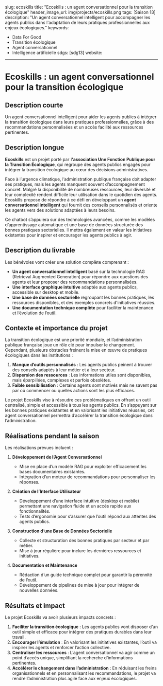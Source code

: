 slug: ecoskills
title: "Ecoskills : un agent conversationnel pour la transition écologique"
header_image_url: img/projects/ecoskills.png
tags: [Saison 13]
description: "Un agent conversationnel intelligent pour accompagner les agents publics dans l'adaptation de leurs pratiques professionnelles aux enjeux écologiques."
keywords:
  - Data For Good
  - Transition écologique
  - Agent conversationnel
  - Intelligence artificielle
sdgs: [sdg13]
website: 
---

# Ecoskills : un agent conversationnel pour la transition écologique

## Description courte
Un agent conversationnel intelligent pour aider les agents publics à intégrer la transition écologique dans leurs pratiques professionnelles, grâce à des recommandations personnalisées et un accès facilité aux ressources pertinentes.

## Description longue
**Ecoskills** est un projet porté par **l'association Une Fonction Publique pour la Transition Écologique**, qui regroupe des agents publics engagés pour intégrer la transition écologique au cœur des décisions administratives. 

Face à l’urgence climatique, l’administration publique française doit adapter ses pratiques, mais les agents manquent souvent d’accompagnement concret. Malgré la disponibilité de nombreuses ressources, leur diversité et leur complexité rendent difficile leur utilisation dans le quotidien des agents. Ecoskills propose de répondre à ce défi en développant un **agent conversationnel intelligent** qui fournit des conseils personnalisés et oriente les agents vers des solutions adaptées à leurs besoins.

Ce chatbot s’appuiera sur des technologies avancées, comme les modèles d’apprentissage automatique et une base de données structurée des bonnes pratiques sectorielles. Il mettra également en valeur les initiatives existantes pour inspirer et encourager les agents publics à agir.

## Description du livrable
Les bénévoles vont créer une solution complète comprenant :  
- **Un agent conversationnel intelligent** basé sur la technologie RAG (Retrieval Augmented Generation) pour répondre aux questions des agents et leur proposer des recommandations personnalisées.
- **Une interface graphique intuitive** adaptée aux agents publics, accessible sur desktop et mobile.
- **Une base de données sectorielle** regroupant les bonnes pratiques, les ressources disponibles, et des exemples concrets d'initiatives réussies.
- **Une documentation technique complète** pour faciliter la maintenance et l’évolution de l’outil.

## Contexte et importance du projet
La transition écologique est une priorité mondiale, et l’administration publique française joue un rôle clé pour impulser le changement. Cependant, plusieurs obstacles freinent la mise en œuvre de pratiques écologiques dans les institutions :
1. **Manque d’outils personnalisés** : Les agents publics peinent à trouver des conseils adaptés à leur métier et à leur secteur.
2. **Dispersion des ressources** : Les informations utiles sont disponibles, mais éparpillées, complexes et parfois obsolètes.
3. **Faible sensibilisation** : Certains agents sont motivés mais ne savent pas par où commencer ou quelles actions sont les plus efficaces.

Le projet Ecoskills vise à résoudre ces problématiques en offrant un outil centralisé, simple et accessible à tous les agents publics. En s’appuyant sur les bonnes pratiques existantes et en valorisant les initiatives réussies, cet agent conversationnel permettra d’accélérer la transition écologique dans l’administration.

## Réalisations pendant la saison
Les réalisations prévues incluent :  

1. **Développement de l’Agent Conversationnel**
   - Mise en place d’un modèle RAG pour exploiter efficacement les bases documentaires existantes.
   - Intégration d’un moteur de recommandations pour personnaliser les réponses.

2. **Création de l’Interface Utilisateur**
   - Développement d’une interface intuitive (desktop et mobile) permettant une navigation fluide et un accès rapide aux fonctionnalités.
   - Tests d’ergonomie pour s’assurer que l’outil répond aux attentes des agents publics.

3. **Construction d’une Base de Données Sectorielle**
   - Collecte et structuration des bonnes pratiques par secteur et par métier.
   - Mise à jour régulière pour inclure les dernières ressources et initiatives.

4. **Documentation et Maintenance**
   - Rédaction d’un guide technique complet pour garantir la pérennité de l’outil.
   - Développement de pipelines de mise à jour pour intégrer de nouvelles données.

## Résultats et impact
Le projet Ecoskills va avoir plusieurs impacts concrets :  
1. **Faciliter la transition écologique** : Les agents publics vont disposer d’un outil simple et efficace pour intégrer des pratiques durables dans leur travail.
2. **Encourager l’émulation** : En valorisant les initiatives existantes, l’outil va inspirer les agents et renforcer l’action collective.
3. **Centraliser les ressources** : L’agent conversationnel va agir comme un point d’accès unique, simplifiant la recherche d’informations pertinentes.
4. **Accélérer le changement dans l’administration** : En réduisant les freins organisationnels et en personnalisant les recommandations, le projet va rendre l’administration plus agile face aux enjeux écologiques.
